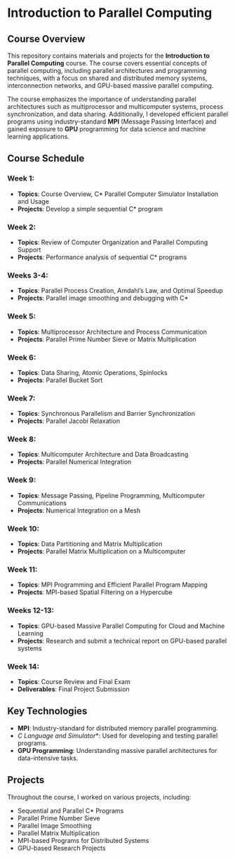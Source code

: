 # Introduction to Parallel Computing

## Course Overview

This repository contains materials and projects for the **Introduction to Parallel Computing** course. The course covers essential concepts of parallel computing, including parallel architectures and programming techniques, with a focus on shared and distributed memory systems, interconnection networks, and GPU-based massive parallel computing.

The course emphasizes the importance of understanding parallel architectures such as multiprocessor and multicomputer systems, process synchronization, and data sharing. Additionally, I developed efficient parallel programs using industry-standard **MPI** (Message Passing Interface) and gained exposure to **GPU** programming for data science and machine learning applications.

## Course Schedule

### Week 1: 
- **Topics**: Course Overview, C* Parallel Computer Simulator Installation and Usage
- **Projects**: Develop a simple sequential C* program

### Week 2: 
- **Topics**: Review of Computer Organization and Parallel Computing Support
- **Projects**: Performance analysis of sequential C* programs

### Weeks 3-4: 
- **Topics**: Parallel Process Creation, Amdahl’s Law, and Optimal Speedup
- **Projects**: Parallel image smoothing and debugging with C*

### Week 5: 
- **Topics**: Multiprocessor Architecture and Process Communication
- **Projects**: Parallel Prime Number Sieve or Matrix Multiplication

### Week 6: 
- **Topics**: Data Sharing, Atomic Operations, Spinlocks
- **Projects**: Parallel Bucket Sort

### Week 7: 
- **Topics**: Synchronous Parallelism and Barrier Synchronization
- **Projects**: Parallel Jacobi Relaxation

### Week 8: 
- **Topics**: Multicomputer Architecture and Data Broadcasting
- **Projects**: Parallel Numerical Integration

### Week 9: 
- **Topics**: Message Passing, Pipeline Programming, Multicomputer Communications
- **Projects**: Numerical Integration on a Mesh

### Week 10: 
- **Topics**: Data Partitioning and Matrix Multiplication
- **Projects**: Parallel Matrix Multiplication on a Multicomputer

### Week 11: 
- **Topics**: MPI Programming and Efficient Parallel Program Mapping
- **Projects**: MPI-based Spatial Filtering on a Hypercube

### Weeks 12-13: 
- **Topics**: GPU-based Massive Parallel Computing for Cloud and Machine Learning
- **Projects**: Research and submit a technical report on GPU-based parallel systems

### Week 14: 
- **Topics**: Course Review and Final Exam
- **Deliverables**: Final Project Submission

## Key Technologies

- **MPI**: Industry-standard for distributed memory parallel programming.
- **C* Language and Simulator**: Used for developing and testing parallel programs.
- **GPU Programming**: Understanding massive parallel architectures for data-intensive tasks.

## Projects

Throughout the course, I worked on various projects, including:

- Sequential and Parallel C* Programs
- Parallel Prime Number Sieve
- Parallel Image Smoothing
- Parallel Matrix Multiplication
- MPI-based Programs for Distributed Systems
- GPU-based Research Projects
